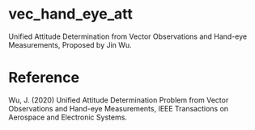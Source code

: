 # vec_hand_eye_att
Unified Attitude Determination from Vector Observations and Hand-eye Measurements, Proposed by Jin Wu.

# Reference
Wu, J. (2020) Unified Attitude Determination Problem from Vector Observations and Hand-eye Measurements, IEEE Transactions on Aerospace and Electronic Systems.
